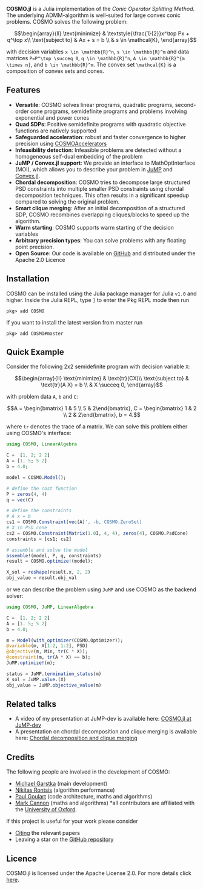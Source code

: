 __COSMO.jl__ is a Julia implementation of the _Conic Operator Splitting Method_. The underlying ADMM-algorithm is well-suited for large convex conic problems. COSMO solves the following problem:

```math
\begin{array}{ll} \text{minimize} & \textstyle{\frac{1}{2}}x^\top Px + q^\top x\\ \text{subject to} & Ax + s = b \\ & s \in \mathcal{K},
\end{array}
```

with decision variables ``x \in \mathbb{R}^n``, ``s \in \mathbb{R}^m`` and data matrices ``P=P^\top \succeq 0``, ``q \in \mathbb{R}^n``, ``A \in \mathbb{R}^{m \times n}``, and ``b \in \mathbb{R}^m``. The convex set ``\mathcal{K}``
 is a composition of convex sets and cones.

## Features

* __Versatile__: COSMO solves linear programs, quadratic programs, second-order cone programs, semidefinite programs and problems involving exponential and power cones
* __Quad SDPs__: Positive semidefinite programs with quadratic objective functions are natively supported
* __Safeguarded acceleration__: robust and faster convergence to higher precision using [COSMOAccelerators](https://github.com/oxfordcontrol/COSMOAccelerators.jl)
* __Infeasibility detection__: Infeasible problems are detected without a homogeneous self-dual embedding of the problem
* __JuMP / Convex.jl support__: We provide an interface to MathOptInterface (MOI), which allows you to describe your problem in [JuMP](https://github.com/JuliaOpt/JuMP.jl) and [Convex.jl](https://github.com/JuliaOpt/Convex.jl).
* __Chordal decomposition__: COSMO tries to decompose large structured PSD constraints into multiple smaller PSD constraints using chordal decomposition techniques. This often results in a significant speedup compared to solving the original problem.
* __Smart clique merging__: After an initial decomposition of a structured SDP, COSMO recombines overlapping cliques/blocks to speed up the algorithm.
* __Warm starting__: COSMO supports warm starting of the decision variables
* __Arbitrary precision types__: You can solve problems with any floating point precision.
* __Open Source__: Our code is available on [GitHub](https://github.com/oxfordcontrol/COSMO.jl) and distributed under the Apache 2.0 Licence

## Installation
COSMO can be installed using the Julia package manager for Julia `v1.0` and higher. Inside the Julia REPL, type `]` to enter the Pkg REPL mode then run

`pkg> add COSMO`

If you want to install the latest version from master run

`pkg> add COSMO#master`

## Quick Example
Consider the following 2x2 semidefinite program with decision variable `X`:
```math
\begin{array}{ll} \text{minimize} &  \text{tr}(CX)\\
\text{subject to} &  \text{tr}(A X) = b \\
                  &  X \succeq 0,
\end{array}
```
with problem data `A`, `b` and `C`:
```math
A = \begin{bmatrix} 1 & 5 \\ 5 & 2\end{bmatrix},
C = \begin{bmatrix} 1 & 2 \\ 2 & 2\end{bmatrix},
b = 4.
```
where `tr` denotes the trace of a matrix.
We can solve this problem either using COSMO's interface:
```julia
using COSMO, LinearAlgebra

C =  [1. 2; 2 2]
A = [1. 5; 5 2]
b = 4.0;

model = COSMO.Model();

# define the cost function
P = zeros(4, 4)
q = vec(C)

# define the constraints
# A x = b
cs1 = COSMO.Constraint(vec(A)', -b, COSMO.ZeroSet)
# X in PSD cone
cs2 = COSMO.Constraint(Matrix(1.0I, 4, 4), zeros(4), COSMO.PsdCone)
constraints = [cs1; cs2]

# assemble and solve the model
assemble!(model, P, q, constraints)
result = COSMO.optimize!(model);

X_sol = reshape(result.x, 2, 2)
obj_value = result.obj_val
```

or we can describe the problem using `JuMP` and use COSMO as the backend solver:
```julia
using COSMO, JuMP, LinearAlgebra

C =  [1. 2; 2 2]
A = [1. 5; 5 2]
b = 4.0;

m = Model(with_optimizer(COSMO.Optimizer));
@variable(m, X[1:2, 1:2], PSD)
@objective(m, Min, tr(C * X));
@constraint(m, tr(A * X) == b);
JuMP.optimize!(m);

status = JuMP.termination_status(m)
X_sol = JuMP.value.(X)
obj_value = JuMP.objective_value(m)
```

## Related talks
- A video of my presentation at JuMP-dev is available here: [COSMO.jl at JuMP-dev](https://www.youtube.com/watch?v=H4Q0ZXDqB70)
- A presentation on chordal decomposition and clique merging is available here: [Chordal decomposition and clique merging](https://vimeo.com/439962112)


## Credits

The following people are involved in the development of COSMO:
* [Michael Garstka](https://migarstka.github.io) (main development)
* [Nikitas Rontsis](https://github.com/nrontsis) (algorithm performance)
* [Paul Goulart](http://users.ox.ac.uk/~engs1373/) (code architecture, maths and algorithms)
* [Mark Cannon](https://markcannon.github.io) (maths and algorithms)
\*all contributors are affiliated with the [University of Oxford](http://www2.eng.ox.ac.uk/control).

If this project is useful for your work please consider
* [Citing](citing.md) the relevant papers
* Leaving a star on the [GitHub repository](https://github.com/oxfordcontrol/COSMO.jl)


## Licence
COSMO.jl is licensed under the Apache License 2.0. For more details click [here](https://github.com/oxfordcontrol/COSMO.jl/blob/master/LICENSE.md).
